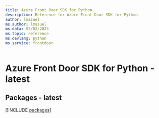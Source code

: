 ```yaml
---
title: Azure Front Door SDK for Python
description: Reference for Azure Front Door SDK for Python
author: lmazuel
ms.author: lmazuel
ms.data: 07/03/2023
ms.topic: reference
ms.devlang: python
ms.service: frontdoor
---
```

# Azure Front Door SDK for Python - latest
## Packages - latest
[!INCLUDE [packages](front-door-index.md)]